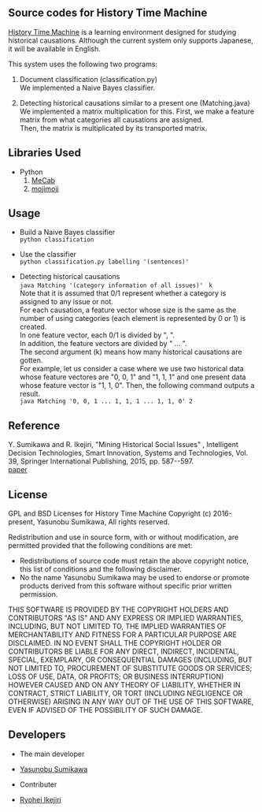 ﻿Source codes for History Time Machine
---


[History Time Machine](http://www.historymining.org/timemachine/) is a learning environment designed for studying historical causations.
Although the current system only supports Japanese, it will be available in English.  


This system uses the following two programs:

1. Document classification (classification.py)  
  We implemented a Naive Bayes classifier.

2. Detecting historical causations similar to a present one (Matching.java)  
  We implemented a matrix multiplication for this. 
  First, we make a feature matrix from what categories all causations are assigned.  
  Then, the matrix is multiplicated by its transported matrix.


Libraries Used
---

- Python
  1. [MeCab](http://mecab.googlecode.com/svn/trunk/mecab/doc/index.html?sess=3f6a4f9896295ef2480fa2482de521f6)
  2. [mojimoji](https://pypi.python.org/pypi/mojimoji/0.0.5)


Usage
---

- Build a Naive Bayes classifier  
  `python classification`

- Use the classifier  
  `python classification.py labelling '(sentences)'`

- Detecting historical causations  
  `java Matching '(category information of all issues)'　k`  
  Note that it is assumed that 0/1 represent whether a category is assigned to any issue or not.  
  For each causation, a feature vector whose size is the same as the number of using categories (each element is represented by 0 or 1) is created.  
  In one feature vector, each 0/1 is divided by ", ".  
  In addition, the feature vectors are divided by " ... ".  
  The second argument (k) means how many historical causations are gotten.  
  For example, let us consider a case where we use two historical data whose feature vectores are "0, 0, 1" and "1, 1, 1" and one present data whose feature vector is "1, 1, 0". Then, the following command outputs a result.  
  `java Matching '0, 0, 1 ... 1, 1, 1 ... 1, 1, 0' 2`


Reference
---

 Y. Sumikawa and R. Ikejiri, 
 "Mining Historical Social Issues" , 
 Intelligent Decision Technologies, Smart Innovation, Systems and Technologies, 
 Vol. 39, Springer International Publishing, 2015, pp. 587--597.   
 [paper](http://link.springer.com/chapter/10.1007%2F978-3-319-19857-6_50)



License
---

GPL and BSD Licenses for History Time Machine
Copyright (c) 2016-present, Yasunobu Sumikawa, All rights reserved.

Redistribution and use in source form, with or without modification,
are permitted provided that the following conditions are met:
 * Redistributions of source code must retain the above copyright notice, this
   list of conditions and the following disclaimer.
 * No the name Yasunobu Sumikawa may be used to endorse or promote products derived
   from this software without specific prior written permission.
   
THIS SOFTWARE IS PROVIDED BY THE COPYRIGHT HOLDERS AND CONTRIBUTORS "AS IS" AND
ANY EXPRESS OR IMPLIED WARRANTIES, INCLUDING, BUT NOT LIMITED TO, THE IMPLIED
WARRANTIES OF MERCHANTABILITY AND FITNESS FOR A PARTICULAR PURPOSE ARE
DISCLAIMED. IN NO EVENT SHALL THE COPYRIGHT HOLDER OR CONTRIBUTORS BE LIABLE FOR
ANY DIRECT, INDIRECT, INCIDENTAL, SPECIAL, EXEMPLARY, OR CONSEQUENTIAL DAMAGES
(INCLUDING, BUT NOT LIMITED TO, PROCUREMENT OF SUBSTITUTE GOODS OR SERVICES;
LOSS OF USE, DATA, OR PROFITS; OR BUSINESS INTERRUPTION) HOWEVER CAUSED AND ON
ANY THEORY OF LIABILITY, WHETHER IN CONTRACT, STRICT LIABILITY, OR TORT
(INCLUDING NEGLIGENCE OR OTHERWISE) ARISING IN ANY WAY OUT OF THE USE OF THIS
SOFTWARE, EVEN IF ADVISED OF THE POSSIBILITY OF SUCH DAMAGE.


Developers
---
 - The main developer
  - [Yasunobu Sumikawa](http://www.cs.is.noda.tus.ac.jp/~yas/en/index_en.html)

 - Contributer
  - [Ryohei Ikejiri](http://www.ikejiri-lab.net/)

